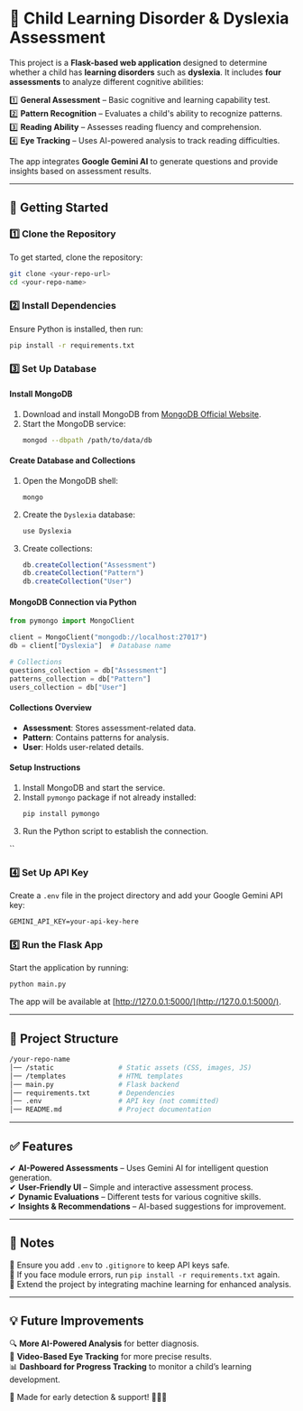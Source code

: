 # 🧠 Child Learning Disorder & Dyslexia Assessment  

This project is a **Flask-based web application** designed to determine whether a child has **learning disorders** such as **dyslexia**. It includes **four assessments** to analyze different cognitive abilities:  

1️⃣ **General Assessment** – Basic cognitive and learning capability test.  
2️⃣ **Pattern Recognition** – Evaluates a child's ability to recognize patterns.  
3️⃣ **Reading Ability** – Assesses reading fluency and comprehension.  
4️⃣ **Eye Tracking** – Uses AI-powered analysis to track reading difficulties.  

The app integrates **Google Gemini AI** to generate questions and provide insights based on assessment results.  

---

## 🚀 Getting Started  

### 1️⃣ Clone the Repository  
To get started, clone the repository:  
```bash
git clone <your-repo-url>
cd <your-repo-name>
```

### 2️⃣ Install Dependencies  
Ensure Python is installed, then run:  
```bash
pip install -r requirements.txt
```

### 3️⃣ Set Up Database

#### Install MongoDB
1. Download and install MongoDB from [MongoDB Official Website](https://www.mongodb.com/try/download/community).
2. Start the MongoDB service:
   ```sh
   mongod --dbpath /path/to/data/db
   ```

#### Create Database and Collections
1. Open the MongoDB shell:
   ```sh
   mongo
   ```
2. Create the `Dyslexia` database:
   ```js
   use Dyslexia
   ```
3. Create collections:
   ```js
   db.createCollection("Assessment")
   db.createCollection("Pattern")
   db.createCollection("User")
   ```

#### MongoDB Connection via Python
```python
from pymongo import MongoClient

client = MongoClient("mongodb://localhost:27017")
db = client["Dyslexia"]  # Database name

# Collections
questions_collection = db["Assessment"]
patterns_collection = db["Pattern"]
users_collection = db["User"]
```

#### Collections Overview
- **Assessment**: Stores assessment-related data.
- **Pattern**: Contains patterns for analysis.
- **User**: Holds user-related details.

#### Setup Instructions
1. Install MongoDB and start the service.
2. Install `pymongo` package if not already installed:
   ```sh
   pip install pymongo
   ```
3. Run the Python script to establish the connection.

``

### 4️⃣  Set Up API Key  
Create a `.env` file in the project directory and add your Google Gemini API key:  
```env
GEMINI_API_KEY=your-api-key-here
```

### 5️⃣ Run the Flask App  
Start the application by running:  
```bash
python main.py
```
The app will be available at [http://127.0.0.1:5000/](http://127.0.0.1:5000/).

---

## 📂 Project Structure  
```bash
/your-repo-name
│── /static                # Static assets (CSS, images, JS)
│── /templates             # HTML templates
│── main.py                # Flask backend
│── requirements.txt       # Dependencies
│── .env                   # API key (not committed)
│── README.md              # Project documentation
```

---

## ✅ Features  
✔ **AI-Powered Assessments** – Uses Gemini AI for intelligent question generation.  
✔ **User-Friendly UI** – Simple and interactive assessment process.  
✔ **Dynamic Evaluations** – Different tests for various cognitive skills.  
✔ **Insights & Recommendations** – AI-based suggestions for improvement.  

---

## 📌 Notes  
🔹 Ensure you add `.env` to `.gitignore` to keep API keys safe.  
🔹 If you face module errors, run `pip install -r requirements.txt` again.  
🔹 Extend the project by integrating machine learning for enhanced analysis.  

---

## 💡 Future Improvements  
🔍 **More AI-Powered Analysis** for better diagnosis.  
🎥 **Video-Based Eye Tracking** for more precise results.  
📊 **Dashboard for Progress Tracking** to monitor a child’s learning development.  

💙 Made for early detection & support! 🧑‍🎓🚀

